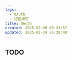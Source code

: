 ```yaml
---
tags:
  - OAuth
  - 認証認可
title: OAuth
created: 2025-02-08 00:31:57
updated: 2025-02-24 20:38:48
---
```

## TODO